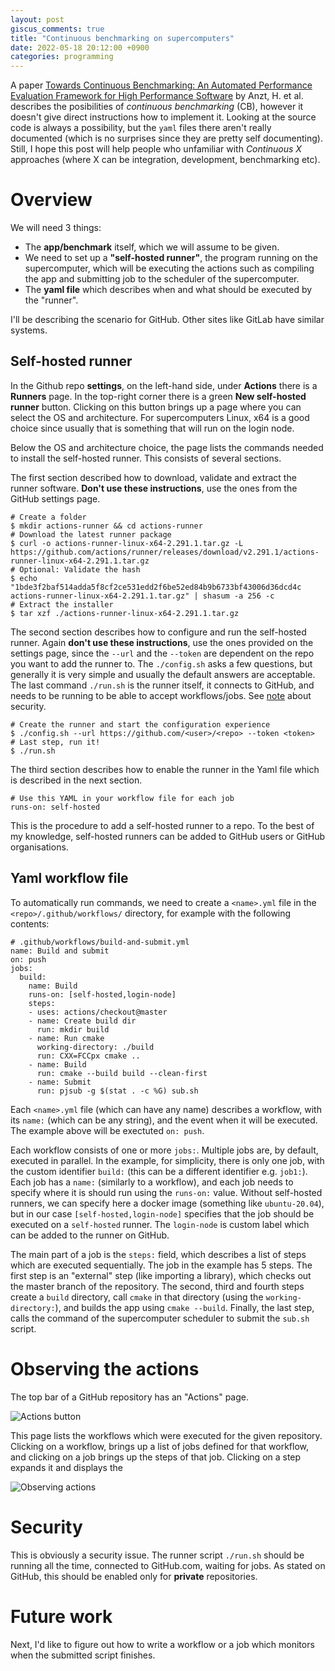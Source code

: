 ```yaml
---
layout: post
giscus_comments: true
title: "Continuous benchmarking on supercomputers"
date: 2022-05-18 20:12:00 +0900
categories: programming
---
```


A paper [Towards Continuous Benchmarking: An Automated Performance
Evaluation Framework for High Performance
Software](https://doi.org/10.1145/3324989.3325719) by Anzt, H. et
al. describes the posibilities of _continuous benchmarking_ (CB),
however it doesn't give direct instructions how to implement it.
Looking at the source code is always a possibility, but the `yaml`
files there aren't really documented (which is no surprises since they
are pretty self documenting). Still, I hope this post will help
people who unfamiliar with _Continuous X_ approaches (where X can be
integration, development, benchmarking etc).

# Overview

We will need 3 things:

- The **app/benchmark** itself, which we will assume to be given.
- We need to set up a **"self-hosted runner"**, the program running on
  the supercomputer, which will be executing the actions such as
  compiling the app and submitting job to the scheduler of the
  supercomputer.
- The **yaml file** which describes when and what should be executed
  by the "runner".

I'll be describing the scenario for GitHub. Other sites like GitLab
have similar systems.

## Self-hosted runner

In the Github repo **settings**, on the left-hand side, under
**Actions** there is a **Runners** page. In the top-right corner
there is a green **New self-hosted runner** button. Clicking on this
button brings up a page where you can select the OS and architecture.
For supercomputers Linux, x64 is a good choice since usually that is
something that will run on the login node.

Below the OS and architecture choice, the page lists the commands
needed to install the self-hosted runner. This consists of several sections.

The first section described how to download, validate and extract the
runner software. **Don't use these instructions**, use the ones from
the GitHub settings page.

    # Create a folder
    $ mkdir actions-runner && cd actions-runner
    # Download the latest runner package
    $ curl -o actions-runner-linux-x64-2.291.1.tar.gz -L https://github.com/actions/runner/releases/download/v2.291.1/actions-runner-linux-x64-2.291.1.tar.gz
    # Optional: Validate the hash
    $ echo "1bde3f2baf514adda5f8cf2ce531edd2f6be52ed84b9b6733bf43006d36dcd4c  actions-runner-linux-x64-2.291.1.tar.gz" | shasum -a 256 -c
    # Extract the installer
    $ tar xzf ./actions-runner-linux-x64-2.291.1.tar.gz

The second section describes how to configure and run the self-hosted
runner. Again **don't use these instructions**, use the ones provided
on the settings page, since the `--url` and the `--token` are
dependent on the repo you want to add the runner to. The
`./config.sh` asks a few questions, but generally it is very simple
and usually the default answers are acceptable. The last command
`./run.sh` is the runner itself, it connects to GitHub, and needs to
be running to be able to accept workflows/jobs. See [note](#security)
about security.

    # Create the runner and start the configuration experience
    $ ./config.sh --url https://github.com/<user>/<repo> --token <token>
    # Last step, run it!
    $ ./run.sh

The third section describes how to enable the runner in the Yaml file
which is described in the next section.

    # Use this YAML in your workflow file for each job
    runs-on: self-hosted

This is the procedure to add a self-hosted runner to a repo. To the
best of my knowledge, self-hosted runners can be added to GitHub users
or GitHub organisations.

## Yaml workflow file

To automatically run commands, we need to create a `<name>.yml` file in the
`<repo>/.github/workflows/` directory, for example with the following
contents:

    # .github/workflows/build-and-submit.yml
    name: Build and submit
    on: push
    jobs:
      build:
        name: Build
        runs-on: [self-hosted,login-node]
        steps:
        - uses: actions/checkout@master
        - name: Create build dir
          run: mkdir build
        - name: Run cmake
          working-directory: ./build
          run: CXX=FCCpx cmake ..
        - name: Build
          run: cmake --build build --clean-first
        - name: Submit
          run: pjsub -g $(stat . -c %G) sub.sh

Each `<name>.yml` file (which can have any name) describes a workflow,
with its `name:` (which can be any string), and the event when it will
be executed. The example above will be exectuted `on: push`.

Each workflow consists of one or more `jobs:`. Multiple jobs are, by
default, executed in parallel. In the example, for simplicity, there
is only one job, with the custom identifier `build:` (this can be a
different identifier e.g. `job1:`). Each job has a `name:` (similarly
to a workflow), and each job needs to specify where it is should run
using the `runs-on:` value. Without self-hosted runners, we can
specify here a docker image (something like `ubuntu-20.04`), but in
our case `[self-hosted,login-node]` specifies that the job should be
executed on a `self-hosted` runner. The `login-node` is custom label
which can be added to the runner on GitHub.

The main part of a job is the `steps:` field, which describes a list
of steps which are executed sequentially. The job in the example has
5 steps. The first step is an "external" step (like importing a
library), which checks out the master branch of the repository. The
second, third and fourth steps create a `build` directory, call
`cmake` in that directory (using the `working-directory:`), and builds
the app using `cmake --build`. Finally, the last step, calls the
command of the supercomputer scheduler to submit the `sub.sh` script.

# Observing the actions

The top bar of a GitHub repository has an "Actions" page.

![Actions button](/assets/images/actions.png "Actions button")

This page lists the workflows which were executed for the given
repository. Clicking on a workflow, brings up a list of jobs defined
for that workflow, and clicking on a job brings up the steps of that
job. Clicking on a step expands it and displays the

![Observing actions](/assets/images/observing.png "Observing actions")

# Security

This is obviously a security issue. The runner script `./run.sh`
should be running all the time, connected to GitHub.com, waiting for
jobs. As stated on GitHub, this should be enabled only for
**private** repositories.

# Future work

Next, I'd like to figure out how to write a workflow or a job which
monitors when the submitted script finishes.
